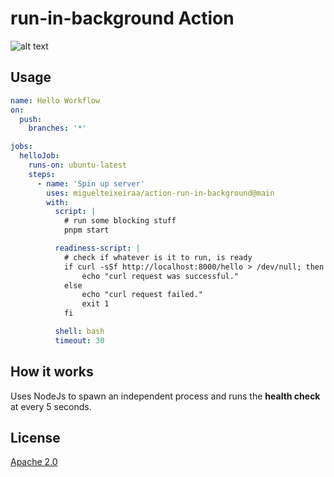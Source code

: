 # run-in-background Action

![alt text](https://github.com/miguelteixeiraa/action-run-in-background/actions/workflows/lint-and-test.yaml/badge.svg)

## Usage

```yaml
name: Hello Workflow
on:
  push:
    branches: '*'

jobs:
  helloJob:
    runs-on: ubuntu-latest
    steps:
      - name: 'Spin up server'
        uses: miguelteixeiraa/action-run-in-background@main
        with:
          script: |
            # run some blocking stuff
            pnpm start

          readiness-script: |
            # check if whatever is it to run, is ready
            if curl -sSf http://localhost:8000/hello > /dev/null; then
                echo "curl request was successful."
            else
                echo "curl request failed."
                exit 1
            fi

          shell: bash
          timeout: 30
```

## How it works

Uses NodeJs to spawn an independent process and runs the **health check** at every 5 seconds.

## License

[Apache 2.0](LICENSE)
